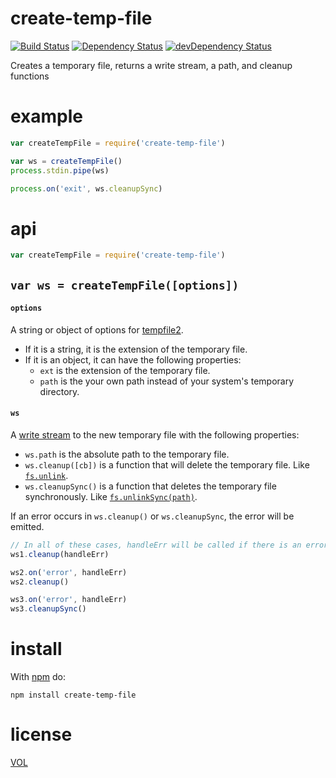 create-temp-file
================

[![Build Status](https://travis-ci.org/ArtskydJ/create-temp-file.svg)](https://travis-ci.org/ArtskydJ/create-temp-file)
[![Dependency Status](https://david-dm.org/artskydj/create-temp-file.svg)](https://david-dm.org/artskydj/create-temp-file)
[![devDependency Status](https://david-dm.org/artskydj/create-temp-file/dev-status.svg)](https://david-dm.org/artskydj/create-temp-file#info=devDependencies)

Creates a temporary file, returns a write stream, a path, and cleanup functions

# example

```js
var createTempFile = require('create-temp-file')

var ws = createTempFile()
process.stdin.pipe(ws)

process.on('exit', ws.cleanupSync)
```

# api

```js
var createTempFile = require('create-temp-file')
```

## `var ws = createTempFile([options])`

#### `options`

A string or object of options for [tempfile2](https://github.com/kikobeats/tempfile2).

- If it is a string, it is the extension of the temporary file.
- If it is an object, it can have the following properties:
	- `ext` is the extension of the temporary file.
	- `path` is the your own path instead of your system's temporary directory.

#### `ws`

A [write stream](https://nodejs.org/api/fs.html#fs_class_fs_writestream) to the new temporary file with the following properties:

- `ws.path` is the absolute path to the temporary file.
- `ws.cleanup([cb])` is a function that will delete the temporary file. Like [`fs.unlink`](https://nodejs.org/api/fs.html#fs_fs_unlink_path_callback).
- `ws.cleanupSync()` is a function that deletes the temporary file synchronously. Like [`fs.unlinkSync(path)`](https://nodejs.org/api/fs.html#fs_fs_unlinksync_path).

If an error occurs in `ws.cleanup()` or `ws.cleanupSync`, the error will be emitted.

```js
// In all of these cases, handleErr will be called if there is an error
ws1.cleanup(handleErr)

ws2.on('error', handleErr)
ws2.cleanup()

ws3.on('error', handleErr)
ws3.cleanupSync()
```

# install

With [npm](https://npmjs.com/) do:

```
npm install create-temp-file
```

# license

[VOL](http://veryopenlicense.com/)
